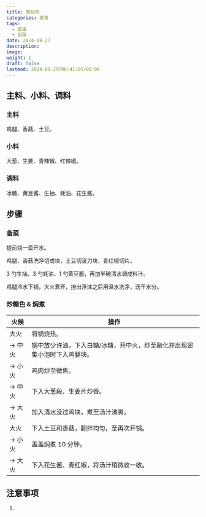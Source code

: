 ```yaml
---
title: 黄焖鸡
categories: 美食
tags:
  - 菜谱
  - 焖菜
date: 2024-08-27
description: 
image: 
weight: 1
draft: false
lastmod: 2024-08-29T06:41:05+08:00
---
```

## 主料、小料、调料

### 主料

鸡腿、香菇、土豆。

### 小料

大葱、生姜、青辣椒、红辣椒。

### 调料

冰糖、黄豆酱、生抽、蚝油、花生酱。

## 步骤

### 备菜

提前烧一壶开水。

鸡腿、香菇洗净切成块，土豆切滚刀块，青红椒切片。

3 勺生抽、3 勺蚝油、1 勺黄豆酱，再加半碗清水调成料汁。

鸡腿冷水下锅，大火煮开，捞出浮沫之后用温水洗净，沥干水分。

### 炒糖色 & 焖煮

| 火候    | 操作                                    |
| ----- | ------------------------------------- |
| 大火    | 将锅烧热。                                 |
| -> 中火 | 锅中放少许油，下入白糖/冰糖，开中火，炒至融化并出现密集小泡时下入鸡腿块。 |
| -> 小火 | 鸡肉炒至微焦。                               |
| -> 中火 | 下入大葱段、生姜片炒香。                          |
| -> 大火 | 加入清水没过鸡块，煮至汤汁沸腾。                      |
| 大火    | 下入土豆和香菇，翻拌均匀，至再次开锅。                   |
| -> 小火 | 盖盖焖煮 10 分钟。                           |
| -> 大火 | 下入花生酱、青红椒，将汤汁稍微收一收。                   |

## 注意事项

1. 



